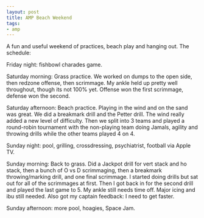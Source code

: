 ```yaml
---
layout: post
title: AMP Beach Weekend
tags:
- amp
---
```


A fun and useful weekend of practices, beach play and hanging out. The schedule:

Friday night: fishbowl charades game.

Saturday morning: Grass practice. We worked on dumps to the open side, then redzone offense, then scrimmage. My ankle held up pretty well throughout, though its not 100% yet. Offense won the first scrimmage, defense won the second.

Saturday afternoon: Beach practice. Playing in the wind and on the sand was great. We did a breakmark drill and the Petter drill. The wind really added a new level of difficulty. Then we split into 3 teams and played a round-robin tournament with the non-playing team doing Jamals, agility and throwing drills while the other teams played 4 on 4.

Sunday night: pool, grilling, crossdressing, psychiatrist, football via Apple TV.

Sunday morning: Back to grass. Did a Jackpot drill for vert stack and ho stack, then a bunch of O vs D scrimmaging, then a breakmark throwing/marking drill, and one final scrimmage. I started doing drills but sat out for all of the scrimmages at first. Then I got back in for the second drill and played the last game to 5. My ankle still needs time off. Major icing and ibu still needed. Also got my captain feedback: I need to get faster. 

Sunday afternoon: more pool, hoagies, Space Jam.
